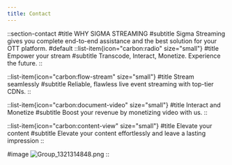 ```yaml
---
title: Contact
---
```


::section-contact
#title
WHY SIGMA STREAMING
#subtitle
Sigma Streaming gives you complete end-to-end assistance and the best solution for your OTT platform.
#default
  ::list-item{icon="carbon:radio" size="small"}
  #title
  Empower your stream
  #subtitle
  Transcode, Interact, Monetize. Experience the future.
  ::

  ::list-item{icon="carbon:flow-stream" size="small"}
  #title
  Stream seamlessly
  #subtitle
  Reliable, flawless live event streaming with top-tier CDNs.
  ::

  ::list-item{icon="carbon:document-video" size="small"}
  #title
  Interact and Monetize
  #subtitle
  Boost your revenue by monetizing video with us.
  ::
  
  ::list-item{icon="carbon:content-view" size="small"}
  #title
  Elevate your content
  #subtitle
  Elevate your content effortlessly and leave a lasting impression
  ::

#image
![Group_1321314848.png](/Group_1321314848.png)
::